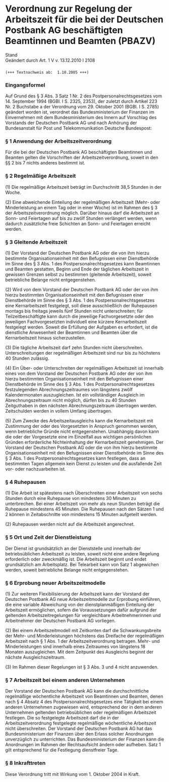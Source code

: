 Verordnung zur Regelung der Arbeitszeit für die bei der Deutschen Postbank AG beschäftigten Beamtinnen und Beamten (PBAZV)
==========================================================================================================================

Stand  
Geändert durch Art. 1 V v. 13.12.2010 I 2108

### 

```
(+++ Textnachweis ab:  1.10.2005 +++)
```

### Eingangsformel

Auf Grund des § 3 Abs. 3 Satz 1 Nr. 2 des Postpersonalrechtsgesetzes vom 14. September 1994 (BGBl. I S. 2325, 2353), der zuletzt durch Artikel 223 Nr. 2 Buchstabe a der Verordnung vom 29. Oktober 2001 (BGBl. I S. 2785) geändert worden ist, verordnet das Bundesministerium der Finanzen im Einvernehmen mit dem Bundesministerium des Innern auf Vorschlag des Vorstands der Deutschen Postbank AG und nach Anhörung der Bundesanstalt für Post und Telekommunikation Deutsche Bundespost:

### § 1 Anwendung der Arbeitszeitverordnung

Für die bei der Deutschen Postbank AG beschäftigten Beamtinnen und Beamten gelten die Vorschriften der Arbeitszeitverordnung, soweit in den §§ 2 bis 7 nichts anderes bestimmt ist.

### § 2 Regelmäßige Arbeitszeit

(1) Die regelmäßige Arbeitszeit beträgt im Durchschnitt 38,5 Stunden in der Woche.

(2) Eine abweichende Einteilung der regelmäßigen Arbeitszeit (Mehr- oder Minderleistung an einem Tag oder in einer Woche) ist im Rahmen des § 3 der Arbeitszeitverordnung möglich. Darüber hinaus darf die Arbeitszeit an Sonn- und Feiertagen auf bis zu zwölf Stunden verlängert werden, wenn dadurch zusätzliche freie Schichten an Sonn- und Feiertagen erreicht werden.

### § 3 Gleitende Arbeitszeit

(1) Der Vorstand der Deutschen Postbank AG oder die von ihm hierzu bestimmte Organisationseinheit mit den Befugnissen einer Dienstbehörde im Sinne des § 3 Abs. 1 des Postpersonalrechtsgesetzes kann Beamtinnen und Beamten gestatten, Beginn und Ende der täglichen Arbeitszeit in gewissen Grenzen selbst zu bestimmen (gleitende Arbeitszeit), soweit betriebliche Belange nicht entgegenstehen.

(2) Wird von dem Vorstand der Deutschen Postbank AG oder der von ihm hierzu bestimmten Organisationseinheit mit den Befugnissen einer Dienstbehörde im Sinne des § 3 Abs. 1 des Postpersonalrechtsgesetzes eine Kernarbeitszeit festgelegt, soll diese ausschließlich der Ruhepausen montags bis freitags jeweils fünf Stunden nicht unterschreiten; für Teilzeitbeschäftigte kann durch die jeweilige Fachvorgesetzte oder den jeweiligen Fachvorgesetzten individuell eine kürzere Kernarbeitszeit festgelegt werden. Soweit die Erfüllung der Aufgaben es erfordert, ist die dienstliche Anwesenheit der Beamtinnen und Beamten über die Kernarbeitszeit hinaus sicherzustellen.

(3) Die tägliche Arbeitszeit darf zehn Stunden nicht überschreiten. Unterschreitungen der regelmäßigen Arbeitszeit sind nur bis zu höchstens 40 Stunden zulässig.

(4) Ein Über- oder Unterschreiten der regelmäßigen Arbeitszeit ist innerhalb eines von dem Vorstand der Deutschen Postbank AG oder der von ihm hierzu bestimmten Organisationseinheit mit den Befugnissen einer Dienstbehörde im Sinne des § 3 Abs. 1 des Postpersonalrechtsgesetzes festzulegenden Abrechnungszeitraumes von längstens zwölf Kalendermonaten auszugleichen. Ist ein vollständiger Ausgleich im Abrechnungszeitraum nicht möglich, dürfen bis zu 40 Stunden Zeitguthaben in den nächsten Abrechnungszeitraum übertragen werden. Zeitschulden werden in vollem Umfang übertragen.

(5) Zum Zwecke des Arbeitszeitausgleichs kann die Kernarbeitszeit mit Zustimmung der oder des Vorgesetzten in Anspruch genommen werden, wenn betriebliche Gründe nicht entgegenstehen. Unabhängig davon kann die oder der Vorgesetzte eine im Einzelfall aus wichtigen persönlichen Gründen erforderliche Nichteinhaltung der Kernarbeitszeit genehmigen. Der Vorstand der Deutschen Postbank AG oder die von ihm hierzu bestimmte Organisationseinheit mit den Befugnissen einer Dienstbehörde im Sinne des § 3 Abs. 1 des Postpersonalrechtsgesetzes kann festlegen, dass an bestimmten Tagen allgemein kein Dienst zu leisten und die ausfallende Zeit vor- oder nachzuarbeiten ist.

### § 4 Ruhepausen

(1) Die Arbeit ist spätestens nach Überschreiten einer Arbeitszeit von sechs Stunden durch eine Ruhepause von mindestens 30 Minuten zu unterbrechen. Bei einer Arbeitszeit von mehr als neun Stunden beträgt die Ruhepause mindestens 45 Minuten. Die Ruhepausen nach den Sätzen 1 und 2 können in Zeitabschnitte von mindestens 15 Minuten aufgeteilt werden.

(2) Ruhepausen werden nicht auf die Arbeitszeit angerechnet.

### § 5 Ort und Zeit der Dienstleistung

Der Dienst ist grundsätzlich an der Dienststelle und innerhalb der betriebsüblichen Arbeitszeit zu leisten, soweit nicht eine andere Regelung erforderlich oder zweckmäßig ist. Die Arbeitszeit beginnt und endet grundsätzlich am Arbeitsplatz. Bei Telearbeit kann von Satz 1 abgewichen werden, soweit betriebliche Belange nicht entgegenstehen.

### § 6 Erprobung neuer Arbeitszeitmodelle

(1) Zur weiteren Flexibilisierung der Arbeitszeit kann der Vorstand der Deutschen Postbank AG neue Arbeitszeitmodelle zur Erprobung einführen, die eine variable Abweichung von der dienstplanmäßigen Einteilung der Arbeitszeit ermöglichen, sofern die Voraussetzungen dafür aufgrund der geltenden Arbeitszeitregelungen für vergleichbare Arbeitnehmerinnen und Arbeitnehmer der Deutschen Postbank AG vorliegen.

(2) Bei einem Arbeitszeitmodell mit Zeitkonten darf die Schwankungsbreite der Mehr- und Minderleistungen höchstens das Dreifache der regelmäßigen Arbeitszeit nach § 1 Abs. 1 der Arbeitszeitverordnung betragen. Mehr- und Minderleistungen sind innerhalb eines Zeitraumes von längstens 18 Monaten auszugleichen. Mit dem Zeitpunkt des Ausgleichs beginnt der nächste Ausgleichszeitraum.

(3) Im Rahmen dieser Regelungen ist § 3 Abs. 3 und 4 nicht anzuwenden.

### § 7 Arbeitszeit bei einem anderen Unternehmen

Der Vorstand der Deutschen Postbank AG kann die durchschnittliche regelmäßige wöchentliche Arbeitszeit von Beamtinnen und Beamten, denen nach § 4 Absatz 4 des Postpersonalrechtsgesetzes eine Tätigkeit bei einem anderen Unternehmen zugewiesen wird, entsprechend der in dem anderen Unternehmen geltenden betriebsüblichen oder regelmäßigen Arbeitszeit festlegen. Die so festgelegte Arbeitszeit darf die in der Arbeitszeitverordnung festgelegte regelmäßige wöchentliche Arbeitszeit nicht überschreiten. Der Vorstand der Deutschen Postbank AG hat das Bundesministerium der Finanzen über den Erlass solcher Anordnungen unverzüglich zu unterrichten. Das Bundesministerium der Finanzen kann die Anordnungen im Rahmen der Rechtsaufsicht ändern oder aufheben. Satz 1 gilt entsprechend für die Festlegung dienstfreier Tage.

### § 8 Inkrafttreten

Diese Verordnung tritt mit Wirkung vom 1. Oktober 2004 in Kraft.
